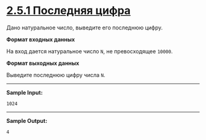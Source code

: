 # [2.5.1 Последняя цифра](https://stepik.org/lesson/917015/step/5?unit=922794)

Дано натуральное число, выведите его последнюю цифру.

**Формат входных данных**

На вход дается натуральное число `N`, не превосходящее `10000`.

**Формат выходных данных**

Выведите последнюю цифру числа `N`.
___
**Sample Input:**

```
1024
```

___

**Sample Output:**

```
4
```